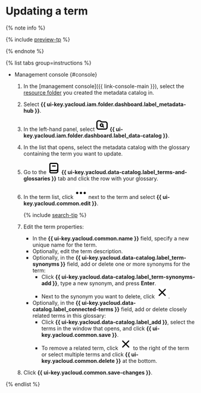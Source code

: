 # Updating a term

{% note info %}

{% include [preview-tp](../../../_includes/preview-tp.md) %}

{% endnote %}

{% list tabs group=instructions %}

- Management console {#console}

  1. In the [management console]({{ link-console-main }}), select the [resource folder](../../../resource-manager/concepts/resources-hierarchy.md#folder) you created the metadata catalog in.
  1. Select **{{ ui-key.yacloud.iam.folder.dashboard.label_metadata-hub }}**.
  1. In the left-hand panel, select ![image](../../../_assets/console-icons/folder-magnifier.svg) **{{ ui-key.yacloud.iam.folder.dashboard.label_data-catalog }}**.
  1. In the list that opens, select the metadata catalog with the glossary containing the term you want to update.
  1. Go to the ![image](../../../_assets/console-icons/book.svg) **{{ ui-key.yacloud.data-catalog.label_terms-and-glossaries }}** tab and click the row with your glossary.  
  1. In the term list, click ![image](../../../_assets/console-icons/ellipsis.svg) next to the term and select **{{ ui-key.yacloud.common.edit }}**.

      {% include [search-tip](../../../_includes/metadata-hub/tip-search-term.md) %}

  1. Edit the term properties:

     * In the **{{ ui-key.yacloud.common.name }}** field, specify a new unique name for the term.
     * Optionally, edit the term description.
     * Optionally, in the **{{ ui-key.yacloud.data-catalog.label_term-synonyms }}** field, add or delete one or more synonyms for the term:
        * Click **{{ ui-key.yacloud.data-catalog.label_term-synonyms-add }}**, type a new synonym, and press **Enter**.
        * Next to the synonym you want to delete, click ![image](../../../_assets/console-icons/xmark.svg).
     * Optionally, in the **{{ ui-key.yacloud.data-catalog.label_connected-terms }}** field, add or delete closely related terms in this glossary:
        * Click **{{ ui-key.yacloud.data-catalog.label_add }}**, select the terms in the window that opens, and click **{{ ui-key.yacloud.common.save }}**.
        * To remove a related term, click ![image](../../../_assets/console-icons/xmark.svg) to the right of the term or select multiple terms and click **{{ ui-key.yacloud.common.delete }}** at the bottom.

  1. Click **{{ ui-key.yacloud.common.save-changes }}**.

{% endlist %}

